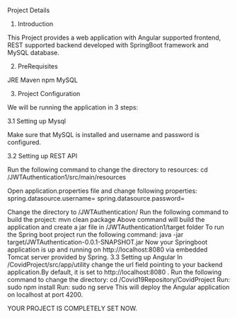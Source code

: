 Project Details

1. Introduction

This Project provides a web application with Angular supported frontend, REST supported backend developed with SpringBoot framework and MySQL database.

2. PreRequisites

JRE
Maven
npm
MySQL

3. Project Configuration

We will be running the application in 3 steps:

3.1 Setting up Mysql

Make sure that MySQL is installed and username and password is configured.

3.2 Setting up REST API

Run the following command to change the directory to resources:
             cd  /JWTAuthentication1/src/main/resources

Open application.properties file and change following properties:
spring.datasource.username=<mysql-username>
spring.datasource.password=<mysql-password>
	
Change the directory to /JWTAuthentication/
Run the following command to build the project:
mvn clean package
Above command will build the application and create a jar file in /JWTAuthentication1/target folder
To run the Spring boot project run the following command:
 java -jar target/JWTAuthentication-0.0.1-SNAPSHOT.jar
Now your Springboot application is up and running on http://localhost:8080 via embedded Tomcat server provided by Spring.
3.3 Setting up Angular
In /CovidProject/src/app/utility change the url field pointing to your backend application.By default,
it is set to http://localhost:8080 . 
Run the following command to change the directory:
cd  /Covid19Repository/CovidProject
Run:
sudo npm install
Run:
sudo ng serve
This will deploy the Angular application on localhost at port 4200.

YOUR PROJECT IS COMPLETELY SET NOW.
